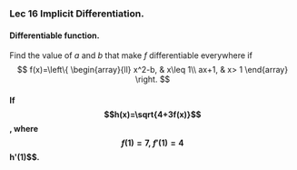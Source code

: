 ### Lec 16 Implicit Differentiation.


#### Differentiable function.

Find the value of $a$ and $b$ that make $f$ differentiable everywhere if
$$
f(x)=\left\{
\begin{array}{ll}
x^2-b, & x\leq 1\\
ax+1, & x> 1
\end{array}
\right.
$$

#### If $$h(x)=\sqrt{4+3f(x)}$$, where $$f(1)=7,~f'(1)=4%%, find $$h'(1)$$.


